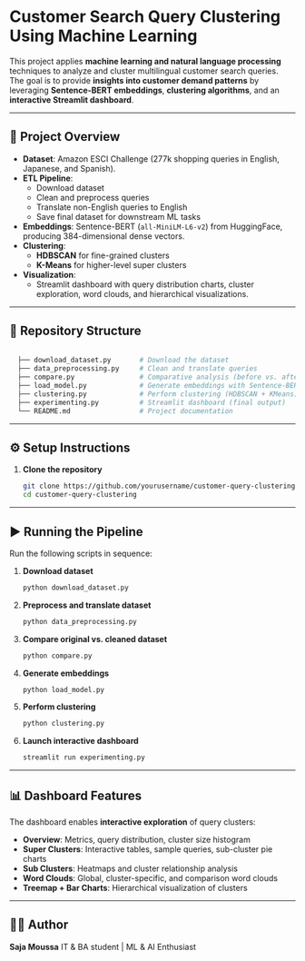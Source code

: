 
# Customer Search Query Clustering Using Machine Learning

This project applies **machine learning and natural language processing** techniques to analyze and cluster multilingual customer search queries.  
The goal is to provide **insights into customer demand patterns** by leveraging **Sentence-BERT embeddings**, **clustering algorithms**, and an **interactive Streamlit dashboard**.

---

## 🚀 Project Overview
- **Dataset**: Amazon ESCI Challenge (277k shopping queries in English, Japanese, and Spanish).
- **ETL Pipeline**:
  - Download dataset
  - Clean and preprocess queries
  - Translate non-English queries to English
  - Save final dataset for downstream ML tasks
- **Embeddings**: Sentence-BERT (`all-MiniLM-L6-v2`) from HuggingFace, producing 384-dimensional dense vectors.
- **Clustering**:
  - **HDBSCAN** for fine-grained clusters
  - **K-Means** for higher-level super clusters
- **Visualization**:
  - Streamlit dashboard with query distribution charts, cluster exploration, word clouds, and hierarchical visualizations.

---

## 📂 Repository Structure
```bash
  
  ├── download_dataset.py       # Download the dataset
  ├── data_preprocessing.py     # Clean and translate queries
  ├── compare.py                # Comparative analysis (before vs. after preprocessing)
  ├── load_model.py             # Generate embeddings with Sentence-BERT
  ├── clustering.py             # Perform clustering (HDBSCAN + KMeans)
  ├── experimenting.py          # Streamlit dashboard (final output)
  └── README.md                 # Project documentation

````

---

## ⚙️ Setup Instructions

1. **Clone the repository**
   ```bash
   git clone https://github.com/yourusername/customer-query-clustering.git
   cd customer-query-clustering

---
## ▶️ Running the Pipeline

Run the following scripts in sequence:

1. **Download dataset**

   ```bash
   python download_dataset.py
   ```

2. **Preprocess and translate dataset**

   ```bash
   python data_preprocessing.py
   ```

3. **Compare original vs. cleaned dataset**

   ```bash
   python compare.py
   ```

4. **Generate embeddings**

   ```bash
   python load_model.py
   ```

5. **Perform clustering**

   ```bash
   python clustering.py
   ```

6. **Launch interactive dashboard**

   ```bash
   streamlit run experimenting.py
   ```

---

## 📊 Dashboard Features

The dashboard enables **interactive exploration** of query clusters:

* **Overview**: Metrics, query distribution, cluster size histogram
* **Super Clusters**: Interactive tables, sample queries, sub-cluster pie charts
* **Sub Clusters**: Heatmaps and cluster relationship analysis
* **Word Clouds**: Global, cluster-specific, and comparison word clouds
* **Treemap + Bar Charts**: Hierarchical visualization of clusters


---

## 👩‍💻 Author

**Saja Moussa**
IT & BA student | ML & AI Enthusiast


